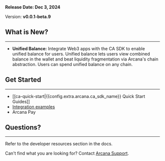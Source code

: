 **Release Date: Dec 3, 2024**  

Version: **v0.0.1-beta.9**

## What is New?

---
 
* **Unified Balance:** Integrate Web3 apps with the CA SDK to enable unified balance for users. Unified balance lets users view combined balance in the wallet and beat liquidity fragmentation via Arcana's chain abstraction. Users can spend unified balance on any chain.

## Get Started

---

* [[ca-quick-start|{{config.extra.arcana.ca_sdk_name}} Quick Start Guides]]
* [Integration examples](https://github.com/arcana-network/auth-examples)
* Arcana Pay

## Questions? 

---

Refer to the developer resources section in the docs.

Can't find what you are looking for? Contact [Arcana Support]({{page.meta.arcana.root_rel_path}}/support/index.md).
